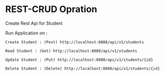 # REST-CRUD Opration

Create Rest Api for Student 

Run Application on : 

    Create Student : (Post) http://localhost:8080/api/v1/students
    
    Read Student : (Get) http://localhost:8080/api/v1/students
    
    Update Student : (Put) http://localhost:8080/api/v1/students/{id}
    
    Delete Student : (Delete) http://localhost:8080/api/v1/students/{id}
